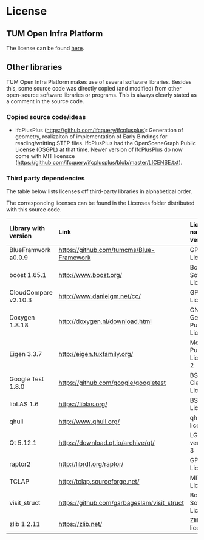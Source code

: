 
# License

## TUM Open Infra Platform

The license can be found [here](../LICENSE).

## Other libraries

TUM Open Infra Platform makes use of several software libraries. 
Besides this, some source code was directly copied (and modified) from other open-source software libraries or programs.
This is always clearly stated as a comment in the source code. 

### Copied source code/ideas
* IfcPlusPlus (https://github.com/ifcquery/ifcplusplus): Generation of geometry, realizaiton of implementation of Early Bindings for reading/writting STEP files.
  IfcPlusPlus had the OpenSceneGraph Public License (OSGPL) at that time. Newer version of IfcPlusPlus do now come with
  MIT licensce (https://github.com/ifcquery/ifcplusplus/blob/master/LICENSE.txt). 

### Third party dependencies

The table below lists licenses off third-party libraries in alphabetical order.

The corresponding licenses can be found in the Licenses folder distributed with this source code.

| Library with version | Link | License name & version | Local copy |
|:---------------------|:-----|:-----------------------|:------------------------------|
| BlueFramwork a0.0.9 | https://github.com/tumcms/Blue-Framework | GPL v3 License | [license](./BlueFramwork.LICENSE.txt) |
| boost 1.65.1 | http://www.boost.org/ | Boost Software License | [license](./boost.LICENSE_1_0.txt) |
| CloudCompare v2.10.3 | http://www.danielgm.net/cc/ | GPL v2 License | [license](./cloudcompare.license.txt) |
| Doxygen 1.8.18 | http://doxygen.nl/download.html | GNU General Public License | [license](./doxygen.license.txt) |
| Eigen 3.3.7  | http://eigen.tuxfamily.org/ | Mozilla Public License 2 | [license](./Eigen.COPYING.MPL2) |
| Google Test 1.8.0 | https://github.com/google/googletest | BSD 3-Clause License | [license](./GoogleTest.LICENSE) |
| libLAS 1.6   | https://liblas.org/ | BSD License | [license](./liblas.LICENSE.txt) |
| qhull        | http://www.qhull.org/ | qhull license | [license](./qhull.COPYING.txt) |
| Qt 5.12.1    | https://download.qt.io/archive/qt/ | LGPL version 3 | [license](./Qt.LICENSE) |
| raptor2      | http://librdf.org/raptor/ | GPL v2 License | [license](./raptor2.COPYING.txt) |
| TCLAP        | http://tclap.sourceforge.net/ | MIT License | [license](./TCLAP.COPYING) |
| visit_struct | https://github.com/garbageslam/visit_struct | Boost Software License | [license](./visit_struct.license.txt) |
| zlib 1.2.11  | https://zlib.net/ | Zlib license | [license](./zlib.license.txt) |
